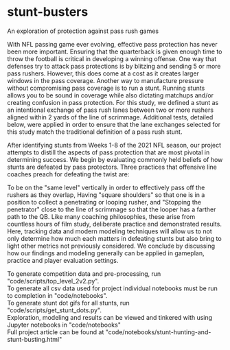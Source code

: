 # stunt-busters
An exploration of protection against pass rush games

With NFL passing game ever evolving, effective pass protection has never been more important. Ensuring that the quarterback is given enough time to throw the football is critical in developing a winning offense. One way that defenses try to attack pass protections is by blitzing and sending 5 or more pass rushers. However, this does come at a cost as it creates larger windows in the pass coverage. Another way to manufacture pressure without compromising pass coverage is to run a stunt. Running stunts allows you to be sound in coverage while also dictating matchups and/or creating confusion in pass protection. For this study, we defined a stunt as an intentional exchange of pass rush lanes between two or more rushers aligned within 2 yards of the line of scrimmage. Additional tests, detailed below, were applied in order to ensure that the lane exchanges selected for this study match the traditional definition of a pass rush stunt.

After identifying stunts from Weeks 1-8 of the 2021 NFL season, our project attempts to distill the aspects of pass protection that are most pivotal in determining success. We begin by evaluating commonly held beliefs of how stunts are defeated by pass protectors. Three practices that offensive line coaches preach for defeating the twist are:

To be on the "same level" vertically in order to effectively pass off the rushers as they overlap,
Having "square shoulders" so that one is in a position to collect a penetrating or looping rusher, and
"Stopping the penetrator" close to the line of scrimmage so that the looper has a farther path to the QB.
Like many coaching philosophies, these arise from countless hours of film study, deliberate practice and demonstrated results. Here, tracking data and modern modeling techniques will allow us to not only determine how much each matters in defeating stunts but also bring to light other metrics not previously considered. We conclude by discussing how our findings and modeling generally can be applied in gameplan, practice and player evaluation settings.

To generate competition data and pre-processing, run "code/scripts/top_level_2v2.py".\
To generate all csv data used for project individual notebooks must be run to completion in "code/notebooks".\
To generate stunt dot gifs for all stunts, run "code/scripts/get_stunt_dots.py".\
Exploration, modeling and results can be viewed and tinkered with using Jupyter notebooks in "code/notebooks"\
Full project article can be found at "code/notebooks/stunt-hunting-and-stunt-busting.html"